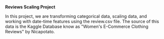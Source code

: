 **Reviews Scaling Project**

In this project, we are transforming categorical data, scaling data, and working with date-time features using the review.csv file. The source of this data is the Kaggle Database know as "Women's E-Commerce Clothing Reviews" by Nicapotato.

